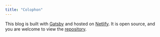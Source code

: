 ```yaml
---
title: "Colophon"
---
```


This blog is built with [Gatsby](https://www.gatsbyjs.org/) and hosted on [Netlify](https://www.netlify.com/). It is open source, and you are welcome to view the [repository](https://github.com/tmshkr/gatsby-blog).